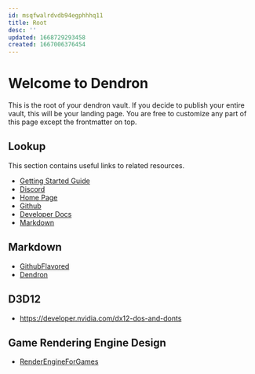 ```yaml
---
id: msqfwalrdvdb94egphhhq11
title: Root
desc: ''
updated: 1668729293458
created: 1667006376454
---
```

# Welcome to Dendron

This is the root of your dendron vault. If you decide to publish your entire vault, this will be your landing page. You are free to customize any part of this page except the frontmatter on top.

## Lookup

This section contains useful links to related resources.

- [Getting Started Guide](https://link.dendron.so/6b25)
- [Discord](https://link.dendron.so/6b23)
- [Home Page](https://wiki.dendron.so/)
- [Github](https://link.dendron.so/6b24)
- [Developer Docs](https://docs.dendron.so/)
- [Markdown](https://wiki.dendron.so/notes/ba97866b-889f-4ac6-86e7-bb2d97f6e376/)

## Markdown

- [GithubFlavored](https://docs.github.com/cn/get-started/writing-on-github/getting-started-with-writing-and-formatting-on-github/basic-writing-and-formatting-syntax)
- [Dendron](https://wiki.dendron.so/notes/ba97866b-889f-4ac6-86e7-bb2d97f6e376/#markdown)

## D3D12

* https://developer.nvidia.com/dx12-dos-and-donts

## Game Rendering Engine Design 

- [RenderEngineForGames](https://enginearchitecture.realtimerendering.com/2021_course/)